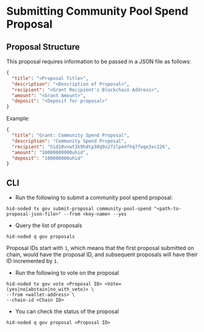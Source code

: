 # Submitting Community Pool Spend Proposal

## Proposal Structure

This proposal requires information to be passed in a JSON file as follows:

```json
{
  "title": "<Proposal Title>",
  "description": "<Description of Proposal>",
  "recipient": "<Grant Recipient's Blockchain Address>",
  "amount": "<Grant Amount>",
  "deposit": "<Deposit for proposal>"
}
```

Example:

```json
{
  "title": "Grant: Community Spend Proposal",
  "description": "Community Spend Proposal",
  "recipient": "hid10vxwt3k9hdtp38q9x27zlpe4fhq7fwqe3xc226",
  "amount": "10000000000uhid",
  "deposit": "100000000uhid"
}
```

## CLI

* Run the following to submit a community pool spend proposal:

```
hid-noded tx gov submit-proposal community-pool-spend "<path-to-proposal-json-file>" --from <key-name> --yes
```

* Query the list of proposals

```
hid-noded q gov proposals
```

Proposal IDs start with `1`, which means that the first proposal submitted on chain, would have the proposal ID, and subsequent proposals will have their ID incremented by `1`.

* Run the following to vote on the proposal

```
hid-noded tx gov vote <Proposal ID> <Vote=(yes|no|abstain|no_with_veto)> \
--from <wallet-address> \
--chain-id <Chain ID>
```

* You can check the status of the proposal

```
hid-noded q gov proposal <Proposal ID>
```